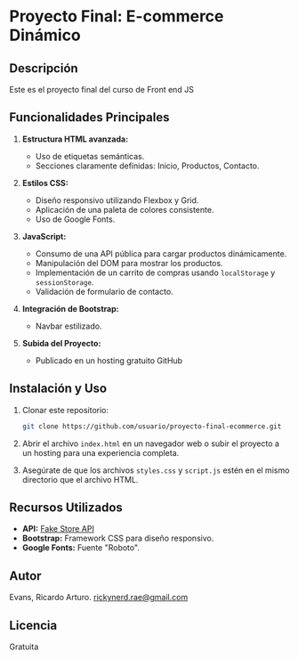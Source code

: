 # Proyecto Final: E-commerce Dinámico

## Descripción
Este es el proyecto final del curso de Front end JS

## Funcionalidades Principales

1. **Estructura HTML avanzada:**
   - Uso de etiquetas semánticas.
   - Secciones claramente definidas: Inicio, Productos, Contacto.

2. **Estilos CSS:**
   - Diseño responsivo utilizando Flexbox y Grid.
   - Aplicación de una paleta de colores consistente.
   - Uso de Google Fonts.

3. **JavaScript:**
   - Consumo de una API pública para cargar productos dinámicamente.
   - Manipulación del DOM para mostrar los productos.
   - Implementación de un carrito de compras usando `localStorage` y `sessionStorage`.
   - Validación de formulario de contacto.

4. **Integración de Bootstrap:**
   - Navbar  estilizado.

5. **Subida del Proyecto:**
   - Publicado en un hosting gratuito GitHub 

## Instalación y Uso

1. Clonar este repositorio:
   ```bash
   git clone https://github.com/usuario/proyecto-final-ecommerce.git
   ```

2. Abrir el archivo `index.html` en un navegador web o subir el proyecto a un hosting para una experiencia completa.

3. Asegúrate de que los archivos `styles.css` y `script.js` estén en el mismo directorio que el archivo HTML.

## Recursos Utilizados

- **API:** [Fake Store API](https://fakestoreapi.com/)
- **Bootstrap:** Framework CSS para diseño responsivo.
- **Google Fonts:** Fuente "Roboto".

## Autor
Evans, Ricardo Arturo.
rickynerd.rae@gmail.com

## Licencia
Gratuita
